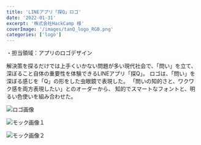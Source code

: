 ```yaml
---
title: 'LINEアプリ「探Q」ロゴ'
date: '2022-01-31'
excerpt: '株式会社HackCamp 様'
coverImage: '/images/tanQ_logo_RGB.png'
categories: ['logo']
---
```


・担当領域：アプリのロゴデザイン

解決策を探るだけでは上手くいかない問題が多い現代社会で、「問い」を立て、深ぼること自体の重要性を体験できるLINEアプリ「探Q」。
ロゴは、「問い」を深ぼる感じを「Q」の形をした虫眼鏡で表現した。
「問いの知的さと、ワクワク感を両方表現したい」とのオーダーから、
知的でスマートなフォントと、明るい色使いを組み合わせた。

![ロゴ画像](/images/tanQ_logo_RGB.png)

![モック画像１](/images/tanQ_Mockup01.png)

![モック画像２](/images/tanQ_Mockup02.png)

